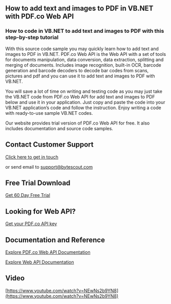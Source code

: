 ## How to add text and images to PDF in VB.NET with PDF.co Web API

### How to code in VB.NET to add text and images to PDF with this step-by-step tutorial

With this source code sample you may quickly learn how to add text and images to PDF in VB.NET. PDF.co Web API is the Web API with a set of tools for documents manipulation, data conversion, data extraction, splitting and merging of documents. Includes image recognition, built-in OCR, barcode generation and barcode decoders to decode bar codes from scans, pictures and pdf and you can use it to add text and images to PDF with VB.NET.

You will save a lot of time on writing and testing code as you may just take the VB.NET code from PDF.co Web API for add text and images to PDF below and use it in your application. Just copy and paste the code into your VB.NET application’s code and follow the instruction. Enjoy writing a code with ready-to-use sample VB.NET codes.

Our website provides trial version of PDF.co Web API for free. It also includes documentation and source code samples.

## Contact Customer Support

[Click here to get in touch](https://bytescout.zendesk.com/hc/en-us/requests/new?subject=PDF.co%20Web%20API%20Question)

or send email to [support@bytescout.com](mailto:support@bytescout.com?subject=PDF.co%20Web%20API%20Question) 

## Free Trial Download

[Get 60 Day Free Trial](https://bytescout.com/download/web-installer?utm_source=github-readme)

## Looking for Web API? 

[Get your PDF.co API key](https://pdf.co/documentation/api?utm_source=github-readme)

## Documentation and Reference

[Explore PDF.co Web API Documentation](https://bytescout.com/documentation/index.html?utm_source=github-readme)

[Explore Web API Documentation](https://pdf.co/documentation/api?utm_source=github-readme)

## Video

[https://www.youtube.com/watch?v=NEwNs2b9YN8](https://www.youtube.com/watch?v=NEwNs2b9YN8)